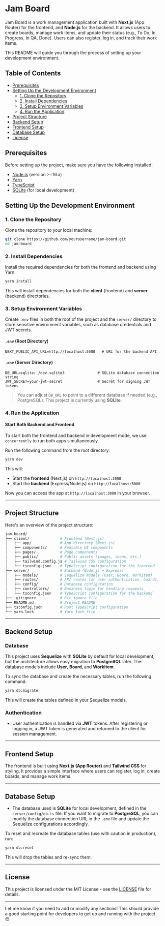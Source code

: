 # Jam Board

Jam Board is a work management application built with **Next.js** (App Router) for the frontend, and **Node.js** for the backend. It allows users to create boards, manage work items, and update their status (e.g., To Do, In Progress, In QA, Done). Users can also register, log in, and track their work items.

This README will guide you through the process of setting up your development environment.

## Table of Contents

- [Prerequisites](#prerequisites)
- [Setting Up the Development Environment](#setting-up-the-development-environment)
  - [1. Clone the Repository](#1-clone-the-repository)
  - [2. Install Dependencies](#2-install-dependencies)
  - [3. Setup Environment Variables](#3-setup-environment-variables)
  - [4. Run the Application](#4-run-the-application)
- [Project Structure](#project-structure)
- [Backend Setup](#backend-setup)
- [Frontend Setup](#frontend-setup)
- [Database Setup](#database-setup)
- [License](#license)

## Prerequisites

Before setting up the project, make sure you have the following installed:

- [Node.js](https://nodejs.org/) (version >=16.x)
- [Yarn](https://yarnpkg.com/)
- [TypeScript](https://www.typescriptlang.org/)
- [SQLite](https://www.sqlite.org/) (for local development)

## Setting Up the Development Environment

### 1. Clone the Repository

Clone the repository to your local machine:

```bash
git clone https://github.com/yourusername/jam-board.git
cd jam-board
```

### 2. Install Dependencies

Install the required dependencies for both the frontend and backend using Yarn:

```bash
yarn install
```

This will install dependencies for both the **client** (frontend) and **server** (backend) directories.

### 3. Setup Environment Variables

Create `.env` files in both the root of the project and the `server/` directory to store sensitive environment variables, such as database credentials and JWT secrets.

#### `.env` (Root Directory)

```env
NEXT_PUBLIC_API_URL=http://localhost:5000   # URL for the backend API
```

#### `.env` (Server Directory)

```env
DB_URL=sqlite:./dev.sqlite3               # SQLite database connection string
JWT_SECRET=your-jwt-secret                # Secret for signing JWT tokens
```

> You can adjust `DB_URL` to point to a different database if needed (e.g., PostgreSQL). This project is currently using **SQLite**.

### 4. Run the Application

#### Start Both Backend and Frontend

To start both the frontend and backend in development mode, we use `concurrently` to run both apps simultaneously.

Run the following command from the root directory:

```bash
yarn dev
```

This will:

- Start the **frontend** (Next.js) on `http://localhost:3000`
- Start the **backend** (Express/Node.js) on `http://localhost:5000`

Now you can access the app at `http://localhost:3000` in your browser.

---

## Project Structure

Here's an overview of the project structure:

```bash
jam-board/
├── client/              # Frontend (Next.js)
│   ├── app/             # App directory (Next.js)
│   ├── components/      # Reusable UI components
│   ├── pages/           # Page components
│   ├── public/          # Public assets (images, icons, etc.)
│   ├── tailwind.config.js # Tailwind CSS configuration
│   └── tsconfig.json    # TypeScript configuration for the frontend
├── server/              # Backend (Node.js + Express)
│   ├── models/          # Sequelize models (User, Board, WorkItem)
│   ├── routes/          # API routes for user authentication, boards, work items
│   ├── config/          # Database configuration
│   ├── controllers/     # Business logic for handling requests
│   └── tsconfig.json    # TypeScript configuration for the backend
├── .gitignore           # Git ignore file
├── README.md            # Project README
├── tsconfig.json        # Root TypeScript configuration
└── yarn.lock            # Yarn lock file
```

---

## Backend Setup

### Database

This project uses **Sequelize** with **SQLite** by default for local development, but the architecture allows easy migration to **PostgreSQL** later. The database models include **User**, **Board**, and **WorkItem**.

To sync the database and create the necessary tables, run the following command:

```bash
yarn db:migrate
```

This will create the tables defined in your Sequelize models.

### Authentication

- User authentication is handled via **JWT** tokens. After registering or logging in, a JWT token is generated and returned to the client for session management.

---

## Frontend Setup

The frontend is built using **Next.js (App Router)** and **Tailwind CSS** for styling. It provides a simple interface where users can register, log in, create boards, and manage work items.

---

## Database Setup

- The database used is **SQLite** for local development, defined in the `server/config/db.ts` file. If you want to migrate to **PostgreSQL**, you can modify the database connection URL in the `.env` file and update the Sequelize configurations accordingly.

To reset and recreate the database tables (use with caution in production), run:

```bash
yarn db:reset
```

This will drop the tables and re-sync them.

---

## License

This project is licensed under the MIT License - see the [LICENSE](LICENSE) file for details.

---

Let me know if you need to add or modify any sections! This should provide a good starting point for developers to get up and running with the project. 😊
